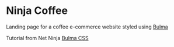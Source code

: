 # Ninja Coffee
Landing page for a coffee e-commerce website styled using [Bulma](https://bulma.io/)

Tutorial from Net Ninja [Bulma CSS](https://www.youtube.com/playlist?list=PL4cUxeGkcC9iXItWKbaQxcyDT1u6E7a8a)